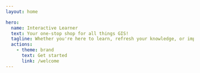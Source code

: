 ```yaml
---
layout: home

hero:
  name: Interactive Learner
  text: Your one-stop shop for all things GIS!
  tagline: Whether you're here to learn, refresh your knowledge, or improve your map literacy, Interactive Learner GIS is your gateway to a captivating journey through geography!
  actions:
    - theme: brand
      text: Get started
      link: /welcome
---
```

